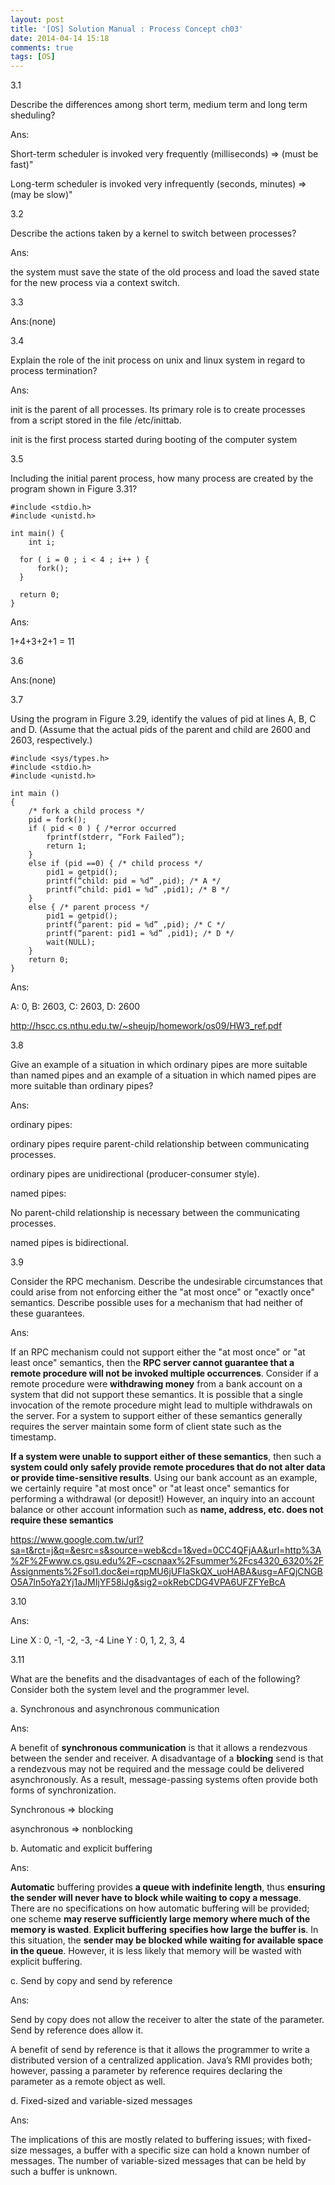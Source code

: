 ```yaml
---
layout: post
title: '[OS] Solution Manual : Process Concept ch03'
date: 2014-04-14 15:18
comments: true
tags: [OS]
---
```

3.1

Describe the differences among short term, medium term and long term sheduling?

Ans:

Short-term scheduler is invoked very frequently (milliseconds) ⇒ (must be fast)"

Long-term scheduler is invoked very infrequently (seconds, minutes) ⇒ (may be slow)"

3.2

Describe the actions taken by a kernel to switch between processes?

Ans:

the system must save the state of the old process and load the saved state for the new process via a context switch.

3.3

Ans:(none)

3.4

Explain the role of the init process on unix and linux system in regard to process termination?

Ans:

init is the parent of all processes. Its primary role is to create processes from a script stored in  the file /etc/inittab.

init is the first process started during booting of the computer system

3.5

Including the initial parent process, how many process are created by the program shown in Figure 3.31?

    #include <stdio.h>
    #include <unistd.h>

    int main() {
    	int i;
      
      for ( i = 0 ; i < 4 ; i++ ) {
          fork();
      }
      
      return 0;
    }


Ans:

1+4+3+2+1 = 11

3.6

Ans:(none)

3.7

Using the program in Figure 3.29, identify the values of pid at lines A, B, C and D. (Assume that the actual pids of the parent and child are 2600 and 2603, respectively.)

    #include <sys/types.h> 
    #include <stdio.h> 
    #include <unistd.h> 
     
    int main () 
    {
        /* fork a child process */ 
        pid = fork(); 
        if ( pid < 0 ) { /*error occurred 
            fprintf(stderr, “Fork Failed”); 
            return 1; 
        } 
        else if (pid ==0) { /* child process */ 
            pid1 = getpid(); 
            printf(“child: pid = %d” ,pid); /* A */ 
            printf(“child: pid1 = %d” ,pid1); /* B */ 
        } 
        else { /* parent process */ 
            pid1 = getpid(); 
            printf(“parent: pid = %d” ,pid); /* C */ 
            printf(“parent: pid1 = %d” ,pid1); /* D */ 
            wait(NULL); 
        } 
        return 0; 
    } 

Ans:

A: 0, B: 2603, C: 2603, D: 2600

http://hscc.cs.nthu.edu.tw/~sheujp/homework/os09/HW3_ref.pdf

3.8

Give an example of a situation in which ordinary pipes are more suitable than named pipes and an example of a situation in which named pipes are more suitable than ordinary pipes?

Ans:

ordinary pipes:

ordinary pipes require parent-child relationship between communicating processes.

ordinary pipes are unidirectional (producer-consumer style).

named pipes:

No parent-child relationship is necessary between the communicating processes.

named pipes is bidirectional.

3.9

Consider the RPC mechanism. Describe the undesirable circumstances that could arise from not enforcing either the "at most once" or "exactly once" semantics. Describe possible uses for a mechanism that had neither of these guarantees.

Ans:

If an RPC mechanism could not support either the "at most once" or "at least once" semantics, then the **RPC server cannot guarantee that a remote procedure will not be invoked multiple occurrences**. Consider if a remote procedure were **withdrawing money** from a bank account on a system that did not support these semantics. It is possible that a single invocation of the remote procedure might lead to multiple withdrawals on the server. For a system to support either of these semantics generally requires the server maintain some form of client state such as the timestamp.

**If a system were unable to support either of these semantics**, then such a **system could only safely provide remote procedures that do not alter data or provide time-sensitive results**. Using our bank account as an example, we certainly require "at most once" or "at least once" semantics for performing a withdrawal (or deposit!) However, an inquiry into an account balance or other account information such as **name, address, etc. does not require these semantics**

https://www.google.com.tw/url?sa=t&rct=j&q=&esrc=s&source=web&cd=1&ved=0CC4QFjAA&url=http%3A%2F%2Fwww.cs.gsu.edu%2F~cscnaax%2Fsummer%2Fcs4320_6320%2FAssignments%2Fsol1.doc&ei=rqpMU6jUFIaSkQX_uoHABA&usg=AFQjCNGBO5A7ln5oYa2Yj1aJMIjYF58iJg&sig2=okRebCDG4VPA6UFZFYeBcA

3.10

Ans:

Line X : 0, -1, -2, -3, -4
Line Y : 0, 1, 2, 3, 4

3.11

What are the benefits and the disadvantages of each of the following? Consider both the system level and the programmer level.

a. Synchronous and asynchronous communication 

Ans:

A benefit of **synchronous communication** is that it allows a rendezvous between the sender and receiver. A disadvantage of a **blocking** send is that a rendezvous may not be required and the message could be delivered asynchronously. As a result, message-passing systems often provide both forms of synchronization.

Synchronous => blocking

asynchronous => nonblocking

b. Automatic and explicit buffering 

Ans:

**Automatic** buffering provides **a queue with indefinite length**, thus **ensuring the sender will never have to block while waiting to copy a message**. There are no specifications on how automatic buffering will be provided; one scheme **may reserve sufficiently large memory where much of the memory is wasted**. **Explicit buffering** **specifies how large the buffer is**. In this situation, the **sender may be blocked while waiting for available space in the queue**. However, it is less likely that memory will be wasted with explicit buffering.

c. Send by copy and send by reference 

Ans:

Send by copy does not allow the receiver to alter the state of the parameter.
Send by reference does allow it.

A benefit of send by reference is that it allows the programmer to write a distributed version of a centralized application. Java’s RMI provides both; however, passing a parameter by reference requires declaring the parameter as a remote object as well.

d. Fixed-sized and variable-sized messages 

Ans:

The implications of this are mostly related to buffering issues; with fixed-size messages, a buffer with a specific size can hold a known number of messages. The number of variable-sized messages that can be held by such a buffer is unknown.
